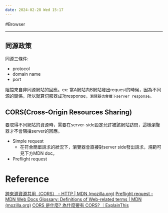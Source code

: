```yaml
---
date: 2024-02-28 Wed 15:17
---
```

#Browser

---

## 同源政策

同源三條件:
+ protocol
+ domain name
+ port

阻擋來自非同源網站的回應。ex: 當A網站向B網站發出request的時候，因為不同源的關係，所以就算伺服器成功response，`瀏覽器也會擋下server response`。

## CORS(Cross-Origin Resources Sharing)

要取得不同網站的資源時，需要在server-side設定允許被該網站訪問，這樣瀏覽器才不會阻擋server的回應。

+ Simple request
	+ 在符合簡單請求的狀況下，瀏覽器會直接對server side發出請求，規範可見下方MDN doc。
+ Preflight request


# Reference

[跨來源資源共用（CORS） - HTTP | MDN (mozilla.org)](https://developer.mozilla.org/zh-TW/docs/Web/HTTP/CORS)
[Preflight request - MDN Web Docs Glossary: Definitions of Web-related terms | MDN (mozilla.org)](https://developer.mozilla.org/en-US/docs/Glossary/Preflight_request)
[CORS 是什麼? 為什麼要有 CORS? ｜ExplainThis](https://www.explainthis.io/zh-hant/swe/what-is-cors)